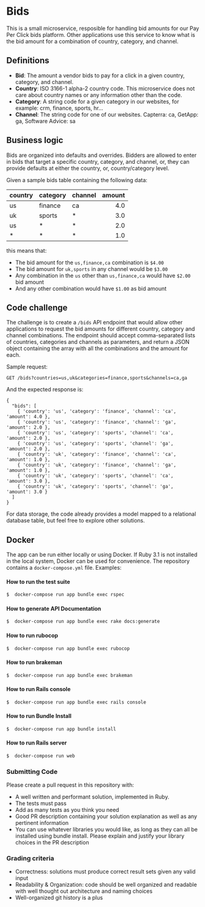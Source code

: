 # Bids

This is a small microservice, resposible for handling bid amounts for our Pay Per Click bids platform. Other applications use this service to know what is the bid amount for a combination of country, category, and channel.

## Definitions

- **Bid**: The amount a vendor bids to pay for a click in a given country, category, and channel.
- **Country**: ISO 3166-1 alpha-2 country code. This microservice does not care about country names or any information other than the code.
- **Category**: A string code for a given category in our websites, for example: crm, finance, sports, hr...
- **Channel**: The string code for one of our websites. Capterra: ca, GetApp: ga, Software Advice: sa

## Business logic

Bids are organized into defaults and overrides.  Bidders are allowed to enter in bids that target a specific country, category, and channel, or, they can provide defaults at either the country, or, country/category level.

Given a sample bids table containing the following data:

| country       | category      | channel | amount |
| ------------- | ------------- | ------- | ------:|
| us            | finance       | ca      | 4.0    |
| uk            | sports        | *       | 3.0    |
| us            | *             | *       | 2.0    |
| *             | *             | *       | 1.0    |

this means that:
- The bid amount for the `us,finance,ca` combination is `$4.00`
- The bid amount for `uk,sports` in any channel would be `$3.00`
- Any combination in the `us` other than `us,finance,ca` would have `$2.00` bid amount
- And any other combination would have `$1.00` as bid amount

## Code challenge

The challenge is to create a `/bids` API endpoint that would allow other applications to request the bid amounts for different country, category and channel combinations. The endpoint should accept comma-separated lists of countries, categories and channels as parameters, and return a JSON object containing the array with all the combinations and the amount for each.

Sample request:

```
GET /bids?countries=us,uk&categories=finance,sports&channels=ca,ga
```

And the expected response is:
```
{
  "bids": [
    { 'country': 'us', 'category': 'finance', 'channel': 'ca', 'amount': 4.0 },
    { 'country': 'us', 'category': 'finance', 'channel': 'ga', 'amount': 2.0 },
    { 'country': 'us', 'category': 'sports', 'channel': 'ca', 'amount': 2.0 },
    { 'country': 'us', 'category': 'sports', 'channel': 'ga', 'amount': 2.0 },
    { 'country': 'uk', 'category': 'finance', 'channel': 'ca', 'amount': 1.0 },
    { 'country': 'uk', 'category': 'finance', 'channel': 'ga', 'amount': 1.0 },
    { 'country': 'uk', 'category': 'sports', 'channel': 'ca', 'amount': 3.0 },
    { 'country': 'uk', 'category': 'sports', 'channel': 'ga', 'amount': 3.0 }
  ]
}
```

For data storage, the code already provides a model mapped to a relational database table, but feel free to explore other solutions.

## Docker

The app can be run either locally or using Docker. If Ruby 3.1 is not installed in the local system, Docker can be used for convenience. The repository contains a `docker-compose.yml` file. Examples:

#### How to run the test suite

```bash
$  docker-compose run app bundle exec rspec
```

#### How to generate API Documentation

```bash
$  docker-compose run app bundle exec rake docs:generate
```

#### How to run rubocop

```bash
$  docker-compose run app bundle exec rubocop
```

#### How to run brakeman

```bash
$  docker-compose run app bundle exec brakeman
```

#### How to run Rails console

```bash
$  docker-compose run app bundle exec rails console
```

#### How to run Bundle Install

```bash
$  docker-compose run app bundle install
```

#### How to run Rails server

```bash
$  docker-compose run web
```

### Submitting Code
Please create a pull request in this repository with:

- A well written and performant solution, implemented in Ruby.
- The tests must pass
- Add as many tests as you think you need
- Good PR description containing your solution explanation as well as any pertinent information
- You can use whatever libraries you would like, as long as they can all be installed using bundle install. Please explain and justify your library choices in the PR description

### Grading criteria

- Correctness: solutions must produce correct result sets given any valid input
- Readability & Organization: code should be well organized and readable with well thought out architecture and naming choices
- Well-organized git history is a plus
